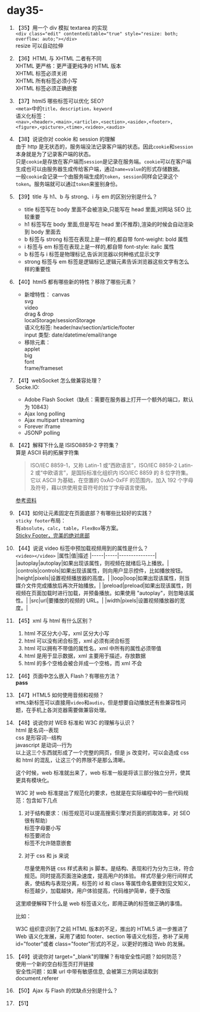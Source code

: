 # day35-

1. 【35】用一个 div 模拟 textarea 的实现  
   `<div class="edit" contenteditable="true" style="resize: both; overflow: auto;"></div>`  
   resize 可以自动拉伸

2. 【36】HTML 与 XHTML 二者有不同  
   XHTML 更严格：更严谨更纯净的 HTML 版本  
   XHTML 标签必须关闭  
   XHTML 所有标签必须小写  
   XHTML 标签必须正确嵌套

3. 【37】html5 哪些标签可以优化 SEO?  
   `<meta>`中的`title，description，keyword`  
   语义化标签：  
   `<nav>,<header>,<main>,<article>,<section>,<aside>,<footer>,<figure>,<picture>,<time>,<video>,<audio>`

4. 【38】说说你对 cookie 和 session 的理解  
   由于 http 是无状态的，服务端没法记录客户端的状态。因此`cookie`和`session`本身就是为了记录客户端的状态。  
   只是`cookie`是存放在客户端而`session`是记录在服务端。`cookie`可以在客户端生成也可以由服务器生成传给客户端，通过`name=value`的形式存储数据。  
   一般`cookie`会记录一个由服务端生成的`token`，`session`同样会记录这个`token`。服务端就可以通过`token`来鉴别身份。

5. 【39】title 与 h1、b 与 strong、i 与 em 的区别分别是什么？

   - title 标签写在 body 里面不会被渲染,只能写在 head 里面,对网站 SEO 比较重要
   - h1 标签写在 body 里面,但是写在 head 里(不推荐),渲染的时候会自动渲染到 body 里面去
   - b 标签与 strong 标签在表现上是一样的,都自带 font-weight: bold 属性
   - i 标签与 em 标签在表现上是一样的,都自带 font-style: italic 属性
   - b 标签与 i 标签是物理标记,告诉浏览器以何种格式显示文字
   - strong 标签与 em 标签是逻辑标记,逻辑元素告诉浏览器这些文字有怎么样的重要性

6. 【40】html5 都有哪些新的特性？移除了哪些元素？

   - 新增特性：
     canvas  
      svg  
      video  
      drag & drop  
      localStorage/sessionStorage  
      语义化标签: header/nav/section/article/footer  
      input 类型: date/datetime/email/range
   - 移除元素：  
      applet  
      big  
      font  
      frame/frameset

7. 【41】webSocket 怎么做兼容处理？  
   Socke.IO:

   - Adobe Flash Socket（缺点：需要在服务器上打开一个额外的端口，默认为 10843）
   - Ajax long polling
   - Ajax multipart streaming
   - Forever iframe
   - JSONP polling

8. 【42】解释下什么是 ISISO8859-2 字符集？  
   算是 ASCII 码的拓展字符集

   > ISO/IEC 8859-1，又称 Latin-1 或“西欧语言”，ISO/IEC 8859-2 Latin-2 或“中欧语言”，是国际标准化组织内 ISO/IEC 8859 的 8 位字符集。它以 ASCII 为基础，在空置的 0xA0-0xFF 的范围内，加入 192 个字母及符号，藉以供使用变音符号的拉丁字母语言使用。

   [参考资料](https://baike.baidu.com/item/ASCII/309296?fr=aladdin#6)

9. 【43】如何让元素固定在页面底部？有哪些比较好的实践？  
   `sticky footer`布局：  
   有`absolute`，`calc`，`table`，`FlexBox`等方案。  
   [Sticky Footer，完美的绝对底部](https://aotu.io/notes/2017/04/13/Sticky-footer/index.html)

10. 【44】说说 video 标签中预加载视频用到的属性是什么？  
    `<video></video>`
    |属性|值|描述
    |-----|-----|---------------|
    |autoplay|autoplay|如果出现该属性，则视频在就绪后马上播放。|
    |controls|controls|如果出现该属性，则向用户显示控件，比如播放按钮。
    |height|pixels|设置视频播放器的高度。|
    |loop|loop|如果出现该属性，则当媒介文件完成播放后再次开始播放。|
    |preload|preload|如果出现该属性，则视频在页面加载时进行加载，并预备播放。如果使用 "autoplay"，则忽略该属性。|
    |src|url|要播放的视频的 URL。|
    |width|pixels|设置视频播放器的宽度。|

11. 【45】xml 与 html 有什么区别？

    1. html 不区分大小写，xml 区分大小写
    2. html 可以没有闭合标签，xml 必须有闭合标签
    3. html 可以拥有不带值的属性名，xml 中所有的属性必须带值
    4. html 是用于显示数据，xml 主要用于描述，存放数据
    5. html 的多个空格会被合并成一个空格，而 xml 不会

12. 【46】页面中怎么嵌入 Flash？有哪些方法？  
    **pass**

13. 【47】HTML5 如何使用音频和视频？  
    `HTML5`新标签可以直接用`video`和`audio`，但是想要自动播放还有些兼容性问题，在手机上各浏览器需要做兼容处理。

14. 【48】说说你对 WEB 标准和 W3C 的理解与认识？  
    html 是名词--表现  
    css 是形容词--结构  
    javascript 是动词--行为  
    以上这三个东西就形成了一个完整的网页，但是 js 改变时，可以会造成 css 和 html 的混乱，让这三个的界限不是那么清晰。

    这个时候，web 标准就出来了，web 标准一般是将该三部分独立分开，使其更具有模块化。

    W3C 对 web 标准提出了规范化的要求，也就是在实际编程中的一些代码规范：包含如下几点

    1. 对于结构要求：（标签规范可以提高搜索引擎对页面的抓取效率，对 SEO 很有帮助）  
       标签字母要小写  
       标签要闭合  
       标签不允许随意嵌套
    2. 对于 css 和 js 来说

       尽量使用外链 css 样式表和 js 脚本。是结构、表现和行为分为三块，符合规范。同时提高页面渲染速度，提高用户的体验。
       样式尽量少用行间样式表，使结构与表现分离，标签的 id 和 class 等属性命名要做到见文知义，标签越少，加载越快，用户体验提高，代码维护简单，便于改版

    这里顺便解释下什么是 web 标签语义化，即用正确的标签做正确的事情。

    比如：

    W3C 组织意识到了之前 HTML 版本的不足，推出的 HTML5 进一步推进了 Web 语义化发展，采用了诸如 footer、section 等语义化标签，弥补了采用 id="footer"或者 class="footer"形式的不足，以更好的推动 Web 的发展。

15. 【49】说说你对 target="\_blank"的理解？有啥安全性问题？如何防范？  
    使用一个新的空白标签页打开链接  
    安全性问题：如果 url 中带有敏感信息, 会被第三方网站读取到 document.referer

16. 【50】Ajax 与 Flash 的优缺点分别是什么？
17. 【51】
